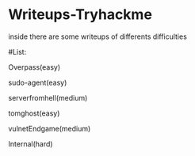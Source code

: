 # Writeups-Tryhackme
inside there are some writeups of differents difficulties

#List:

Overpass(easy)

sudo-agent(easy)

serverfromhell(medium)

tomghost(easy)

vulnetEndgame(medium)

Internal(hard)
